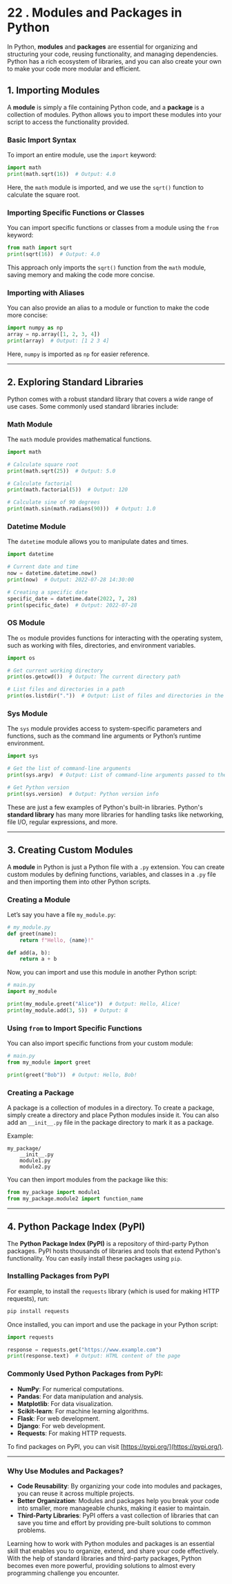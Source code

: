 # 22 . **Modules and Packages in Python**

In Python, **modules** and **packages** are essential for organizing and structuring your code, reusing functionality, and managing dependencies. Python has a rich ecosystem of libraries, and you can also create your own to make your code more modular and efficient.

## **1. Importing Modules**

A **module** is simply a file containing Python code, and a **package** is a collection of modules. Python allows you to import these modules into your script to access the functionality provided.

### **Basic Import Syntax**

To import an entire module, use the `import` keyword:

```python
import math
print(math.sqrt(16))  # Output: 4.0
```

Here, the `math` module is imported, and we use the `sqrt()` function to calculate the square root.

### **Importing Specific Functions or Classes**

You can import specific functions or classes from a module using the `from` keyword:

```python
from math import sqrt
print(sqrt(16))  # Output: 4.0
```

This approach only imports the `sqrt()` function from the `math` module, saving memory and making the code more concise.

### **Importing with Aliases**

You can also provide an alias to a module or function to make the code more concise:

```python
import numpy as np
array = np.array([1, 2, 3, 4])
print(array)  # Output: [1 2 3 4]
```

Here, `numpy` is imported as `np` for easier reference.

---

## **2. Exploring Standard Libraries**

Python comes with a robust standard library that covers a wide range of use cases. Some commonly used standard libraries include:

### **Math Module**

The `math` module provides mathematical functions.

```python
import math

# Calculate square root
print(math.sqrt(25))  # Output: 5.0

# Calculate factorial
print(math.factorial(5))  # Output: 120

# Calculate sine of 90 degrees
print(math.sin(math.radians(90)))  # Output: 1.0
```

### **Datetime Module**

The `datetime` module allows you to manipulate dates and times.

```python
import datetime

# Current date and time
now = datetime.datetime.now()
print(now)  # Output: 2022-07-28 14:30:00

# Creating a specific date
specific_date = datetime.date(2022, 7, 28)
print(specific_date)  # Output: 2022-07-28
```

### **OS Module**

The `os` module provides functions for interacting with the operating system, such as working with files, directories, and environment variables.

```python
import os

# Get current working directory
print(os.getcwd())  # Output: The current directory path

# List files and directories in a path
print(os.listdir("."))  # Output: List of files and directories in the current directory
```

### **Sys Module**

The `sys` module provides access to system-specific parameters and functions, such as the command line arguments or Python’s runtime environment.

```python
import sys

# Get the list of command-line arguments
print(sys.argv)  # Output: List of command-line arguments passed to the script

# Get Python version
print(sys.version)  # Output: Python version info
```

These are just a few examples of Python's built-in libraries. Python's **standard library** has many more libraries for handling tasks like networking, file I/O, regular expressions, and more.

---

## **3. Creating Custom Modules**

A **module** in Python is just a Python file with a `.py` extension. You can create custom modules by defining functions, variables, and classes in a `.py` file and then importing them into other Python scripts.

### **Creating a Module**

Let’s say you have a file `my_module.py`:

```python
# my_module.py
def greet(name):
    return f"Hello, {name}!"

def add(a, b):
    return a + b
```

Now, you can import and use this module in another Python script:

```python
# main.py
import my_module

print(my_module.greet("Alice"))  # Output: Hello, Alice!
print(my_module.add(3, 5))  # Output: 8
```

### **Using `from` to Import Specific Functions**

You can also import specific functions from your custom module:

```python
# main.py
from my_module import greet

print(greet("Bob"))  # Output: Hello, Bob!
```

### **Creating a Package**

A package is a collection of modules in a directory. To create a package, simply create a directory and place Python modules inside it. You can also add an `__init__.py` file in the package directory to mark it as a package.

Example:

```
my_package/
    __init__.py
    module1.py
    module2.py
```

You can then import modules from the package like this:

```python
from my_package import module1
from my_package.module2 import function_name
```

---

## **4. Python Package Index (PyPI)**

The **Python Package Index (PyPI)** is a repository of third-party Python packages. PyPI hosts thousands of libraries and tools that extend Python's functionality. You can easily install these packages using `pip`.

### **Installing Packages from PyPI**

For example, to install the `requests` library (which is used for making HTTP requests), run:

```bash
pip install requests
```

Once installed, you can import and use the package in your Python script:

```python
import requests

response = requests.get("https://www.example.com")
print(response.text)  # Output: HTML content of the page
```

### **Commonly Used Python Packages from PyPI:**

* **NumPy**: For numerical computations.
* **Pandas**: For data manipulation and analysis.
* **Matplotlib**: For data visualization.
* **Scikit-learn**: For machine learning algorithms.
* **Flask**: For web development.
* **Django**: For web development.
* **Requests**: For making HTTP requests.

To find packages on PyPI, you can visit [https://pypi.org/](https://pypi.org/).

---

### **Why Use Modules and Packages?**

* **Code Reusability**: By organizing your code into modules and packages, you can reuse it across multiple projects.
* **Better Organization**: Modules and packages help you break your code into smaller, more manageable chunks, making it easier to maintain.
* **Third-Party Libraries**: PyPI offers a vast collection of libraries that can save you time and effort by providing pre-built solutions to common problems.

Learning how to work with Python modules and packages is an essential skill that enables you to organize, extend, and share your code effectively. With the help of standard libraries and third-party packages, Python becomes even more powerful, providing solutions to almost every programming challenge you encounter.
